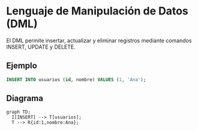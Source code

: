 # Lenguaje de Manipulación de Datos (DML)

El DML permite insertar, actualizar y eliminar registros mediante comandos INSERT, UPDATE y DELETE.

## Ejemplo
```sql
INSERT INTO usuarios (id, nombre) VALUES (1, 'Ana');
```

## Diagrama
```mermaid
graph TD;
  I[INSERT] --> T[usuarios];
  T --> R{id:1,nombre:Ana};
```
